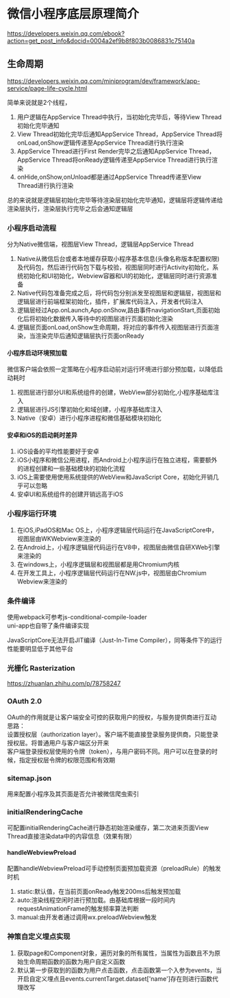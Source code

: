 # 微信小程序底层原理简介
https://developers.weixin.qq.com/ebook?action=get_post_info&docid=0004a2ef9b8f803b0086831c75140a  

## 生命周期
https://developers.weixin.qq.com/miniprogram/dev/framework/app-service/page-life-cycle.html    

简单来说就是2个线程，
1. 用户逻辑在AppService Thread中执行，当初始化完毕后，等待View Thread初始化完毕通知
2. View Thread初始化完毕后通知AppService Thread，AppService Thread将onLoad,onShow逻辑传递至AppService Thread进行执行渲染      
3. AppService Thread进行First Render完毕之后通知AppService Thread，AppService Thread将onReady逻辑传递至AppService Thread进行执行渲染        
4. onHide,onShow,onUnload都是通过AppService Thread传递至View Thread进行执行渲染      

总的来说就是逻辑层初始化完毕等待渲染层初始化完毕通知，逻辑层将逻辑传递给渲染层执行，渲染层执行完毕之后会通知逻辑层  


### 小程序启动流程
分为Native微信端，视图层View Thread，逻辑层AppService Thread    

1. Native从微信后台或者本地缓存获取小程序基本信息(头像名称版本配置权限)及代码包，然后进行代码包下载与校验，视图层同时进行Activity初始化，系统初始化和UI初始化，Webview容器和UI的初始化，逻辑层同时进行资源准备
2. Native代码包准备完成之后，将代码包分别派发至视图层和逻辑层，视图层和逻辑层进行前端框架初始化，插件，扩展库代码注入，开发者代码注入
3. 逻辑层经过App.onLaunch,App.onShow,路由事件navigationStart,页面初始化后将初始化数据传入等待中的视图层进行页面初始化渲染
4. 逻辑层页面onLoad,onShow生命周期，将对应的事件传入视图层进行页面渲染，当渲染完毕后通知逻辑层执行页面onReady   

#### 小程序启动环境预加载
微信客户端会依照一定策略在小程序启动前对运行环境进行部分预加载，以降低启动耗时   
1. 视图层进行部分UI和系统组件的创建，WebView部分初始化,小程序基础库注入
2. 逻辑层进行JS引擎初始化和域创建，小程序基础库注入
3. Native（安卓）进行小程序进程和微信基础模块初始化   

#### 安卓和iOS的启动耗时差异
1. iOS设备的平均性能要好于安卓   
2. iOS小程序和微信公用进程，而Android上小程序运行在独立进程，需要额外的进程创建和一些基础模块的初始化流程
3. iOS上需要使用使用系统提供的WebView和JavaScript Core，初始化开销几乎可以忽略
4. 安卓UI和系统组件的创建开销远高于iOS


### 小程序运行环境
1. 在iOS,iPadOS和Mac OS上，小程序逻辑层代码运行在JavaScriptCore中，视图层由WKWebview来渲染的
2. 在Android上，小程序逻辑层代码运行在V8中，视图层由微信自研XWeb引擎来渲染的
3. 在windows上，小程序逻辑层和视图层都是用Chromium内核
4. 在开发工具上，小程序逻辑层代码运行在NW.js中，视图层由Chromium Webview来渲染的    

### 条件编译
使用webpack可参考js-conditional-compile-loader      
uni-app也自带了条件编译实现    



JavaScriptCore无法开启JIT编译（Just-In-Time Compiler），同等条件下的运行性能要明显低于其他平台     

### 光栅化 Rasterization
https://zhuanlan.zhihu.com/p/78758247

### OAuth 2.0
OAuth的作用就是让客户端安全可控的获取用户的授权，与服务提供商进行互动    
思路：     
设置授权层（authorization layer）。客户端不能直接登录服务提供商，只能登录授权层。将普通用户与客户端区分开来    
客户端登录授权层使用的令牌（token），与用户密码不同。用户可以在登录的时候，指定授权层令牌的权限范围和有效期      

### sitemap.json
用来配置小程序及其页面是否允许被微信爬虫索引     

### initialRenderingCache
可配置initialRenderingCache进行静态初始渲染缓存，第二次进来页面View Thread直接渲染data中的内容信息（效果有限）   


#### handleWebviewPreload
配置handleWebviewPreload可手动控制页面预加载资源（preloadRule）的触发时机
1. static:默认值，在当前页面onReady触发200ms后触发预加载
2. auto:渲染线程空闲时进行预加载。由基础库根据一段时间内requestAnimationFrame的触发频率算法判断
3. manual:由开发者通过调用wx.preloadWebview触发    


### 神策自定义埋点实现

1. 获取page和Component对象，遍历对象的所有属性，当属性为函数且不为原始生命周期函数的函数为用户自定义函数
2. 默认第一步获取到的函数为用户点击函数，点击函数第一个入参为events，当开启自定义埋点且events.currentTarget.dataset['name']存在则进行函数代理改写    
